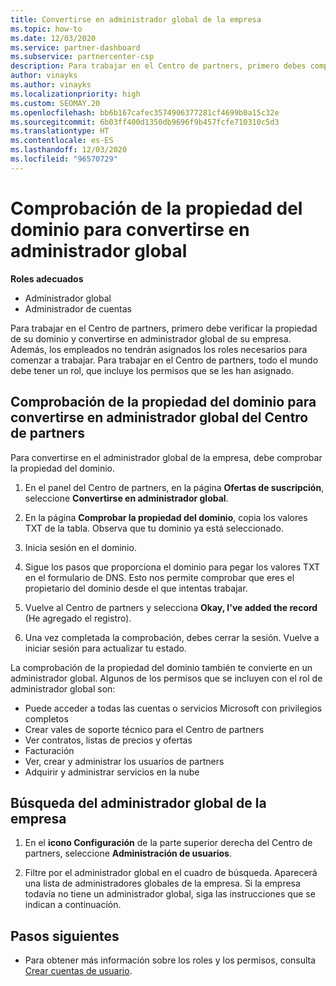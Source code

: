 ```yaml
---
title: Convertirse en administrador global de la empresa
ms.topic: how-to
ms.date: 12/03/2020
ms.service: partner-dashboard
ms.subservice: partnercenter-csp
description: Para trabajar en el Centro de partners, primero debes comprobar la propiedad de tu dominio. Aprende a hacer esto y a convertirte en un administrador global que puede agregar usuarios.
author: vinayks
ms.author: vinayks
ms.localizationpriority: high
ms.custom: SEOMAY.20
ms.openlocfilehash: bb6b167cafec3574906377281cf4699b0a15c32e
ms.sourcegitcommit: 6b03ff400d1350db9696f9b457fcfe710310c5d3
ms.translationtype: HT
ms.contentlocale: es-ES
ms.lasthandoff: 12/03/2020
ms.locfileid: "96570729"
---
```

# <a name="verify-your-domain-ownership-to-become-global-admin"></a>Comprobación de la propiedad del dominio para convertirse en administrador global 


**Roles adecuados**

- Administrador global
- Administrador de cuentas

Para trabajar en el Centro de partners, primero debe verificar la propiedad de su dominio y convertirse en administrador global de su empresa. Además, los empleados no tendrán asignados los roles necesarios para comenzar a trabajar.  Para trabajar en el Centro de partners, todo el mundo debe tener un rol, que incluye los permisos que se les han asignado.  

## <a name="verify-your-domain-ownership-to-become-a-global-admin-in-partner-center"></a>Comprobación de la propiedad del dominio para convertirse en administrador global del Centro de partners

Para convertirse en el administrador global de la empresa, debe comprobar la propiedad del dominio.

1. En el panel del Centro de partners, en la página **Ofertas de suscripción**, seleccione **Convertirse en administrador global**. 

2. En la página **Comprobar la propiedad del dominio**, copia los valores TXT de la tabla. Observa que tu dominio ya está seleccionado.

3. Inicia sesión en el dominio. 

4. Sigue los pasos que proporciona el dominio para pegar los valores TXT en el formulario de DNS.  Esto nos permite comprobar que eres el propietario del dominio desde el que intentas trabajar.

5. Vuelve al Centro de partners y selecciona **Okay, I've added the record** (He agregado el registro).

6. Una vez completada la comprobación, debes cerrar la sesión. Vuelve a iniciar sesión para actualizar tu estado. 

La comprobación de la propiedad del dominio también te convierte en un administrador global. Algunos de los permisos que se incluyen con el rol de administrador global son:

- Puede acceder a todas las cuentas o servicios Microsoft con privilegios completos 
- Crear vales de soporte técnico para el Centro de partners
- Ver contratos, listas de precios y ofertas
- Facturación
- Ver, crear y administrar los usuarios de partners
- Adquirir y administrar servicios en la nube

## <a name="find-the-companys-global-admin"></a>Búsqueda del administrador global de la empresa

1. En el **icono Configuración** de la parte superior derecha del Centro de partners, seleccione **Administración de usuarios**.

1. Filtre por el administrador global en el cuadro de búsqueda. Aparecerá una lista de administradores globales de la empresa. Si la empresa todavía no tiene un administrador global, siga las instrucciones que se indican a continuación.

## <a name="next-steps"></a>Pasos siguientes

- Para obtener más información sobre los roles y los permisos, consulta [Crear cuentas de usuario](create-user-accounts-and-set-permissions.md). 